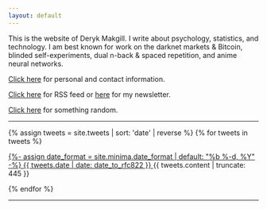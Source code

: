 ```yaml
---
layout: default
---
```


This is the website of Deryk Makgill. I write about psychology, statistics, and technology. I am best known for work on the darknet markets & Bitcoin⁠, blinded self-experiments⁠, dual n-back & spaced repetition⁠, and anime neural networks⁠.

[Click here](/about) for personal and contact information.

[Click here](/rss) for RSS feed or [here](/) for my newsletter.

[Click here](/random) for something random.

---

{% assign tweets = site.tweets | sort: 'date' | reverse %}
{% for tweets in tweets %}
 
<div class="tweet" style="margin-bottom:1em;"><a href="{{ tweets.url | prepend: site.baseurl }}">
{%- assign date_format = site.minima.date_format | default: "%b %-d, %Y" -%}
<time class="dt-published" style="display:inline;"datetime="{{ tweets.date | date_to_xmlschema }}" itemprop="datePublished">
{{ tweets.date | date: date_to_rfc822 }}
 </time></a> {{ tweets.content | truncate: 445 }}</div>
 

{% endfor %}  

---

